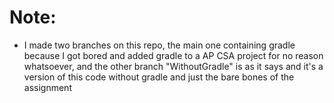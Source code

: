 # Note: 
- I made two branches on this repo, the main one containing gradle because I got bored and added gradle to a AP CSA project for no reason whatsoever, and the other branch "WithoutGradle" is as it says and it's a version of this code without gradle and just the bare bones of the assignment